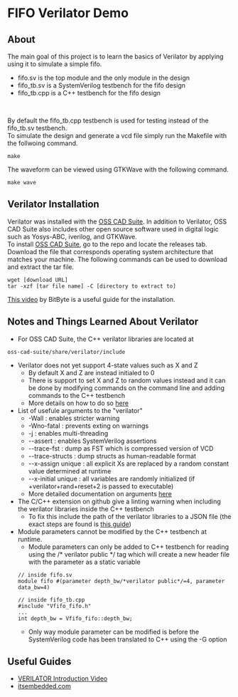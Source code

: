 # FIFO Verilator Demo

## About
The main goal of this project is to learn the basics of Verilator by applying using it to simulate a simple fifo. <br>

- fifo.sv is the top module and the only module in the design
- fifo_tb.sv is a SystemVerilog testbench for the fifo design
- fifo_tb.cpp is a C++ testbench for the fifo design
<br>

By default the fifo_tb.cpp testbench is used for testing instead of the fifo_tb.sv testbench. <br>
To simulate the design and generate a vcd file simply run the Makefile with the follwoing command. <br>
```
make
```
The waveform can be viewed using GTKWave with the following command. <br>
```
make wave
```

## Verilator Installation
Verilator was installed with the [OSS CAD Suite](https://github.com/YosysHQ/oss-cad-suite-build/?tab=readme-ov-file).
In addition to Verilator, OSS CAD Suite also includes other open source software used in digital logic such as Yosys-ABC, iverilog, and GTKWave. <br>
To install [OSS CAD Suite](https://github.com/YosysHQ/oss-cad-suite-build/?tab=readme-ov-file), go to the repo and locate the releases tab. Download the file that corresponds operating system architecture that matches your machine. The following commands can be used to download and extract the tar file. <br>
```
wget [download URL]
tar -xzf [tar file name] -C [directory to extract to]
```
[This video](https://youtu.be/ALuaCai1W_0?t=69) by BitByte is a useful guide for the installation.

## Notes and Things Learned About Verilator
- For OSS CAD Suite, the C++ verilator libraries are located at 
```
oss-cad-suite/share/verilator/include
```
- Verilator does not yet support 4-state values such as X and Z
    - By default X and Z are instead initialed to 0
    - There is support to set X and Z to random values instead and it can be done by modifying commands on the command line and adding commands to the C++ testbench
    - More details on how to do so [here](https://itsembedded.com/dhd/verilator_2/)
- List of usefule arguments to the "verilator" 
    - -Wall : enables stricter warning
    - -Wno-fatal : prevents exting on warnings
    - -j <jobs> : enables multi-threading
    - --assert : enables SystemVerilog assertions
    - --trace-fst : dump as FST which is compressed version of VCD
    - --trace-structs : dump structs as human-readable format
    - --x-assign unique : all explicit Xs are replaced by a random constant value determined at runtime
    - --x-initial unique : all variables are randomly initialized (if +verilator+rand+reset+2 is passed to executable)
    - More detailed documentation on arguments [here](https://verilator.org/guide/latest/exe_verilator.html)
- The C/C++ extension on github give a linting warning when including the verilator libraries inside the C++ testbench
    - To fix this include the path of the verilator libraries to a JSON file (the exact steps are found is [this guide](https://code.visualstudio.com/docs/cpp/configure-intellisense))
- Module parameters cannot be modified by the C++ testbench at runtime.
    - Module parameters can only be added to C++ testbench for reading using the /* verilator public */ tag which will create a new header file with the parameter as a static variable
    ```
    // inside fifo.sv
    module fifo #(parameter depth_bw/*verilator public*/=4, parameter data_bw=4)

    // inside fifo_tb.cpp
    #include "Vfifo_fifo.h"
    ...
    int depth_bw = Vfifo_fifo::depth_bw;
    ```
    - Only way module parameter can be modified is before the SystemVerilog code has been translated to C++ using the -G option

## Useful Guides
- [VERILATOR Introduction Video](https://www.youtube.com/watch?v=ALuaCai1W_0)
- [itsembedded.com](https://itsembedded.com/dhd_list/)
